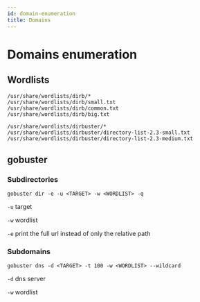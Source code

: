 ```yaml
---
id: domain-enumeration
title: Domains
---
```


# Domains enumeration

## Wordlists

```
/usr/share/wordlists/dirb/*
/usr/share/wordlists/dirb/small.txt
/usr/share/wordlists/dirb/common.txt
/usr/share/wordlists/dirb/big.txt
```

```
/usr/share/wordlists/dirbuster/*
/usr/share/wordlists/dirbuster/directory-list-2.3-small.txt
/usr/share/wordlists/dirbuster/directory-list-2.3-medium.txt
```

## gobuster

### Subdirectories

```
gobuster dir -e -u <TARGET> -w <WORDLIST> -q
```

`-u` target

`-w` wordlist

`-e` print the full url instead of only the relative path

### Subdomains

```
gobuster dns -d <TARGET> -t 100 -w <WORDLIST> --wildcard
```

`-d` dns server

`-w` wordlist
